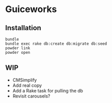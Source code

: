 # Guiceworks

## Installation

```
bundle
bundle exec rake db:create db:migrate db:seed
powder link
powder open
```

## WIP
- CMSimplify
- Add real copy
- Add a Rake task for pulling the db
- Revisit carousels?


